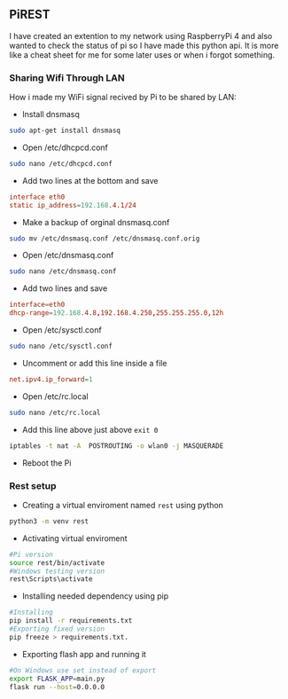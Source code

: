 ## PiREST
I have created an extention to my network using RaspberryPi 4 and also wanted to check the status of pi so I have made this python api. It is more like a cheat sheet for me for some later uses or when i forgot something.

### Sharing Wifi Through LAN
How i made my WiFi signal recived by Pi to be shared by LAN:
* Install dnsmasq
```bash
sudo apt-get install dnsmasq
```
* Open /etc/dhcpcd.conf 
```bash
sudo nano /etc/dhcpcd.conf 
```
* Add two lines at the bottom and save
```conf
interface eth0
static ip_address=192.168.4.1/24
```
* Make a backup of orginal dnsmasq.conf
```bash
sudo mv /etc/dnsmasq.conf /etc/dnsmasq.conf.orig
```
* Open /etc/dnsmasq.conf
```bash
sudo nano /etc/dnsmasq.conf
```
* Add two lines and save
```conf
interface=eth0
dhcp-range=192.168.4.8,192.168.4.250,255.255.255.0,12h
```
* Open /etc/sysctl.conf
```bash
sudo nano /etc/sysctl.conf
```
* Uncomment or add this line inside a file
```conf
net.ipv4.ip_forward=1
```
* Open /etc/rc.local
```bash
sudo nano /etc/rc.local
```
* Add this line above just above `exit 0`
```bash
iptables -t nat -A  POSTROUTING -o wlan0 -j MASQUERADE
```
* Reboot the Pi

### Rest setup
* Creating a virtual enviroment named `rest` using python
```bash
python3 -m venv rest
```
* Activating virtual enviroment 
```bash
#Pi version
source rest/bin/activate
#Windows testing version
rest\Scripts\activate
```
* Installing needed dependency using pip
```bash
#Installing
pip install -r requirements.txt
#Exporting fixed version
pip freeze > requirements.txt.
```
* Exporting flash app and running it
```bash
#On Windows use set instead of export
export FLASK_APP=main.py
flask run --host=0.0.0.0
```